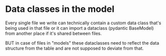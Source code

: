 # Data classes in the model

Every single file we write can technically contain a custom data class
that's being used in that file or it can import a dataclass (pydantic 
BaseModel) from another place if it's shared between files. 

BUT in case of files in "models" these dataclasses need to reflect the 
data structure from the table and are not supposed to deviate from that.

